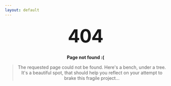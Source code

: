 ```yaml
---
layout: default
---
```


<style type="text/css" media="screen">
  .container {
    margin: 10px auto;
    max-width: 600px;
    text-align: center;
  }
  h1 {
    margin: 30px 0;
    font-size: 4em;
    line-height: 1;
    letter-spacing: -1px;
  }
</style>

<div class="container">
  <center>
  <h1>404</h1>

  <p><strong>Page not found :(</strong></p>
  <blockquote>The requested page could not be found. Here's a bench, under a tree. It's a beautiful spot, that should help you reflect on your attempt to brake this fragile project...</blockquote>
  </center>
</div>

